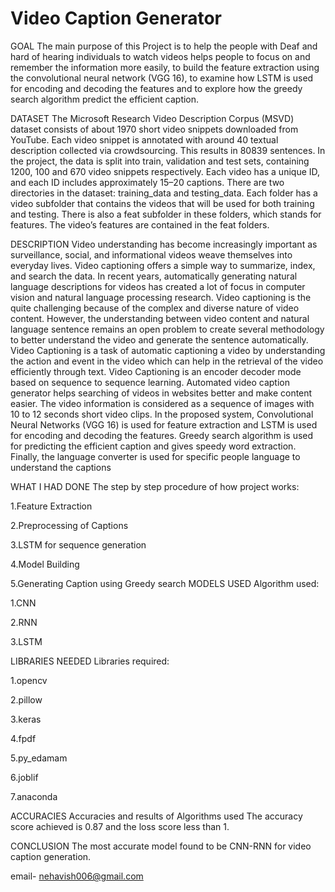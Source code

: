 
# Video Caption Generator 

GOAL
The main purpose of this Project is to help the people with Deaf and hard of hearing individuals to watch videos helps people to focus on and remember the information more easily, to build the feature extraction using the convolutional neural network (VGG 16), to examine how LSTM is used for encoding and decoding the features and to explore how the greedy search algorithm predict the efficient caption.


DATASET
The Microsoft Research Video Description Corpus (MSVD) dataset consists of about 1970 
short video snippets downloaded from YouTube. Each video snippet is annotated with 
around 40 textual description collected via crowdsourcing. This results in 80839 sentences. 
In the project, the data is split into train, validation and test sets, containing 1200, 100 and 
670 video snippets respectively. Each video has a unique ID, and each ID includes 
approximately 15–20 captions. There are two directories in the dataset: training_data and 
testing_data. Each folder has a video subfolder that contains the videos that will be used 
for both training and testing. There is also a feat subfolder in these folders, which stands 
for features. The video’s features are contained in the feat folders.

DESCRIPTION
Video understanding has become increasingly important as surveillance, social, and 
informational videos weave themselves into everyday lives. Video captioning offers a 
simple way to summarize, index, and search the data. In recent years, automatically 
generating natural language descriptions for videos has created a lot of focus in computer 
vision and natural language processing research. Video captioning is the quite challenging 
because of the complex and diverse nature of video content. However, the understanding 
between video content and natural language sentence remains an open problem to create 
several methodology to better understand the video and generate the sentence 
automatically. Video Captioning is a task of automatic captioning a video by understanding 
the action and event in the video which can help in the retrieval of the video efficiently 
through text. Video Captioning is an encoder decoder mode based on sequence to sequence 
learning. Automated video caption generator helps searching of videos in websites better 
and make content easier. The video information is considered as a sequence of images with 
10 to 12 seconds short video clips. In the proposed system, Convolutional Neural Networks 
(VGG 16) is used for feature extraction and LSTM is used for encoding and decoding the 
features. Greedy search algorithm is used for predicting the efficient caption and gives 
speedy word extraction. Finally, the language converter is used for specific people 
language to understand the captions

WHAT I HAD DONE
The step by step procedure of how project works:


1.Feature Extraction 

2.Preprocessing of Captions

3.LSTM for sequence generation

4.Model Building

5.Generating Caption using Greedy search
MODELS USED
Algorithm used:

1.CNN

2.RNN

3.LSTM

LIBRARIES NEEDED
Libraries required:


1.opencv

2.pillow

3.keras

4.fpdf

5.py_edamam

6.joblif

7.anaconda


ACCURACIES
Accuracies and results of Algorithms used The accuracy score achieved is 0.87 and the loss score less than 1.

CONCLUSION
The most accurate model found to be CNN-RNN  for video caption generation.

email- nehavish006@gmail.com
